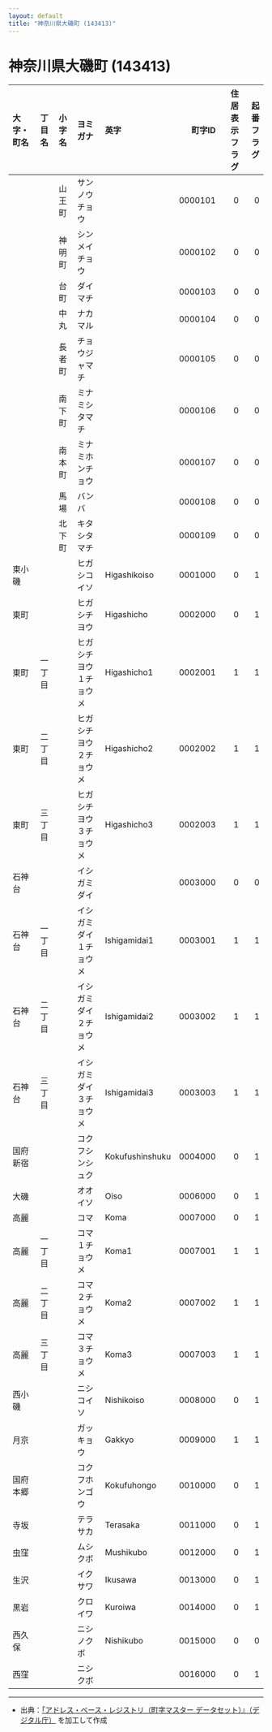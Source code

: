 ```yaml
---
layout: default
title: "神奈川県大磯町 (143413)"
---
```


# 神奈川県大磯町 (143413)

| 大字・町名 | 丁目名 | 小字名 | ヨミガナ | 英字 | 町字ID | 住居表示フラグ | 起番フラグ |
|:--------|:------|:------|:-----------------|:---------------------|--------:|----------:|--------:|
|  |  | 山王町 | サンノウチョウ |  | 0000101 | 0 | 0 |
|  |  | 神明町 | シンメイチョウ |  | 0000102 | 0 | 0 |
|  |  | 台町 | ダイマチ |  | 0000103 | 0 | 0 |
|  |  | 中丸 | ナカマル |  | 0000104 | 0 | 0 |
|  |  | 長者町 | チョウジャマチ |  | 0000105 | 0 | 0 |
|  |  | 南下町 | ミナミシタマチ |  | 0000106 | 0 | 0 |
|  |  | 南本町 | ミナミホンチョウ |  | 0000107 | 0 | 0 |
|  |  | 馬場 | バンバ |  | 0000108 | 0 | 0 |
|  |  | 北下町 | キタシタマチ |  | 0000109 | 0 | 0 |
| 東小磯 |  |  | ヒガシコイソ | Higashikoiso | 0001000 | 0 | 1 |
| 東町 |  |  | ヒガシチヨウ | Higashicho | 0002000 | 0 | 1 |
| 東町 | 一丁目 |  | ヒガシチヨウ１チョウメ | Higashicho1 | 0002001 | 1 | 1 |
| 東町 | 二丁目 |  | ヒガシチヨウ２チョウメ | Higashicho2 | 0002002 | 1 | 1 |
| 東町 | 三丁目 |  | ヒガシチヨウ３チョウメ | Higashicho3 | 0002003 | 1 | 1 |
| 石神台 |  |  | イシガミダイ |  | 0003000 | 0 | 0 |
| 石神台 | 一丁目 |  | イシガミダイ１チョウメ | Ishigamidai1 | 0003001 | 1 | 1 |
| 石神台 | 二丁目 |  | イシガミダイ２チョウメ | Ishigamidai2 | 0003002 | 1 | 1 |
| 石神台 | 三丁目 |  | イシガミダイ３チョウメ | Ishigamidai3 | 0003003 | 1 | 1 |
| 国府新宿 |  |  | コクフシンシュク | Kokufushinshuku | 0004000 | 0 | 1 |
| 大磯 |  |  | オオイソ | Oiso | 0006000 | 0 | 1 |
| 高麗 |  |  | コマ | Koma | 0007000 | 0 | 1 |
| 高麗 | 一丁目 |  | コマ１チョウメ | Koma1 | 0007001 | 1 | 1 |
| 高麗 | 二丁目 |  | コマ２チョウメ | Koma2 | 0007002 | 1 | 1 |
| 高麗 | 三丁目 |  | コマ３チョウメ | Koma3 | 0007003 | 1 | 1 |
| 西小磯 |  |  | ニシコイソ | Nishikoiso | 0008000 | 0 | 1 |
| 月京 |  |  | ガッキョウ | Gakkyo | 0009000 | 1 | 1 |
| 国府本郷 |  |  | コクフホンゴウ | Kokufuhongo | 0010000 | 0 | 1 |
| 寺坂 |  |  | テラサカ | Terasaka | 0011000 | 0 | 1 |
| 虫窪 |  |  | ムシクボ | Mushikubo | 0012000 | 0 | 1 |
| 生沢 |  |  | イクサワ | Ikusawa | 0013000 | 0 | 1 |
| 黒岩 |  |  | クロイワ | Kuroiwa | 0014000 | 0 | 1 |
| 西久保 |  |  | ニシノクボ | Nishikubo | 0015000 | 0 | 0 |
| 西窪 |  |  | ニシクボ |  | 0016000 | 0 | 1 |

---

- 出典：[「アドレス・ベース・レジストリ（町字マスター データセット）』（デジタル庁）](https://www.digital.go.jp/policies/base_registry_address/) を加工して作成